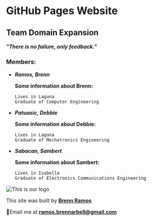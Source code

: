 # GitHub Pages Website
## Team Domain Expansion
***"There is no failure, only feedback."***
### Members:
- ***Ramos, Brenn***
  
  **Some information about Brenn:**
  ```
  Lives in Laguna
  Graduate of Computer Engineering
  ```
- ***Patuasic, Debbie***
   
   **Some information about Debbie:**
   ```
   Lives in Laguna
   Graduate of Mechatronics Engineering
   ```
- ***Sabacan, Sambert***
  
  **Some information about Sambert:**
   ```
   Lives in Isabella
   Graduate of Electronics Communications Engineering
   
![This is our logo](https://github.com/brenn-r/brenn-r.github.io/blob/main/images/logo.jpeg)

This site was built by **[Brenn Ramos](https://www.linkedin.com/in/brenn-ramos-353862221)**

📧Email me at **ramos.brennarbell@gmail.com**
